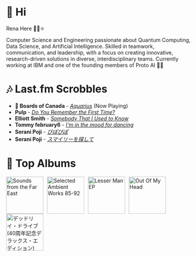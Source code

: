 # 👋 Hi

Rena Here 👩‍💻⚛️

Computer Science and Engineering passionate about Quantum Computing, Data Science, and Artificial Intelligence. Skilled in teamwork, communication, and leadership, with a focus on creating innovative, research-driven solutions in diverse, interdisciplinary teams.
Currently working at IBM and one of the founding members of Proto AI 🤖💪

# 🎶 Last.fm Scrobbles

- **🎵 Boards of Canada** - *[Aquarius](https://www.last.fm/music/Boards+of+Canada/_/Aquarius)* (Now Playing)
- **Pulp** - *[Do You Remember the First Time?](https://www.last.fm/music/Pulp/_/Do+You+Remember+the+First+Time%3F)*
- **Elliott Smith** - *[Somebody That I Used to Know](https://www.last.fm/music/Elliott+Smith/_/Somebody+That+I+Used+to+Know)*
- **Tommy february6** - *[I'm in the mood for dancing](https://www.last.fm/music/Tommy+february6/_/I%27m+in+the+mood+for+dancing)*
- **Serani Poji** - *[ぴぽぴぽ](https://www.last.fm/music/Serani+Poji/_/%E3%81%B4%E3%81%BD%E3%81%B4%E3%81%BD)*
- **Serani Poji** - *[スマイリーを探して](https://www.last.fm/music/Serani+Poji/_/%E3%82%B9%E3%83%9E%E3%82%A4%E3%83%AA%E3%83%BC%E3%82%92%E6%8E%A2%E3%81%97%E3%81%A6)*

# 📀 Top Albums

<a href='https://www.last.fm/music/Soichi+Terada/Sounds+from+the+Far+East'><img src='https://lastfm.freetls.fastly.net/i/u/300x300/782265e2c22e579400fdebb7655718a8.png' alt='Sounds from the Far East' title='Soichi Terada - Sounds from the Far East' width='100' style='margin-right: 10px;'></a><a href='https://www.last.fm/music/Aphex+Twin/Selected+Ambient+Works+85-92'><img src='https://lastfm.freetls.fastly.net/i/u/300x300/6f199a67803148cfb2cf2238b8fda0fb.jpg' alt='Selected Ambient Works 85-92' title='Aphex Twin - Selected Ambient Works 85-92' width='100' style='margin-right: 10px;'></a><a href='https://www.last.fm/music/Boy+Harsher/Lesser+Man+EP'><img src='https://lastfm.freetls.fastly.net/i/u/300x300/309e97fe5ab5d4c0b758a3d05f82148f.jpg' alt='Lesser Man EP' title='Boy Harsher - Lesser Man EP' width='100' style='margin-right: 10px;'></a><a href='https://www.last.fm/music/CHVRCHES/Out+Of+My+Head'><img src='https://lastfm.freetls.fastly.net/i/u/300x300/193fe782d8ad982e285ff54e04fcf7fc.jpg' alt='Out Of My Head' title='CHVRCHES - Out Of My Head' width='100' style='margin-right: 10px;'></a><a href='https://www.last.fm/music/Ginji+Ito/%E3%83%87%E3%83%83%E3%83%89%E3%83%AA%E3%82%A4%E3%83%BB%E3%83%89%E3%83%A9%E3%82%A4%E3%83%96+(40%E5%91%A8%E5%B9%B4%E8%A8%98%E5%BF%B5%E3%83%87%E3%83%A9%E3%83%83%E3%82%AF%E3%82%B9%E3%83%BB%E3%82%A8%E3%83%87%E3%82%A3%E3%82%B7%E3%83%A7%E3%83%B3)'><img src='https://lastfm.freetls.fastly.net/i/u/300x300/ec11f16976fecd5b66851d024921d9bd.jpg' alt='デッドリイ・ドライブ (40周年記念デラックス・エディション)' title='Ginji Ito - デッドリイ・ドライブ (40周年記念デラックス・エディション)' width='100' style='margin-right: 10px;'></a>